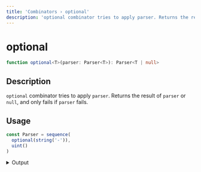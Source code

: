 ```yaml
---
title: 'Сombinators › optional'
description: 'optional combinator tries to apply parser. Returns the result of parser or null, and only fails if parser fails.'
---
```


# optional

```typescript {{ withLineNumbers: false }}
function optional<T>(parser: Parser<T>): Parser<T | null>
```

## Description

`optional` combinator tries to apply `parser`. Returns the result of `parser` or `null`, and only fails if `parser` fails.

## Usage

```typescript
const Parser = sequence(
  optional(string('-')),
  uint()
)
```

<details>
  <summary>Output</summary>

  ### Success

  ```typescript
  run(Parser).with('-2')

  {
    kind: 'success',
    state: { text: '-2', index: 2 },
    value: ['-', 2]
  }
  ```

  ### Failure

  ```typescript
  run(Parser).with('~2')

  {
    kind: 'failure',
    state: { text: '~2', index: 0 },
    expected: 'unsigned integer'
  }
  ```
</details>
